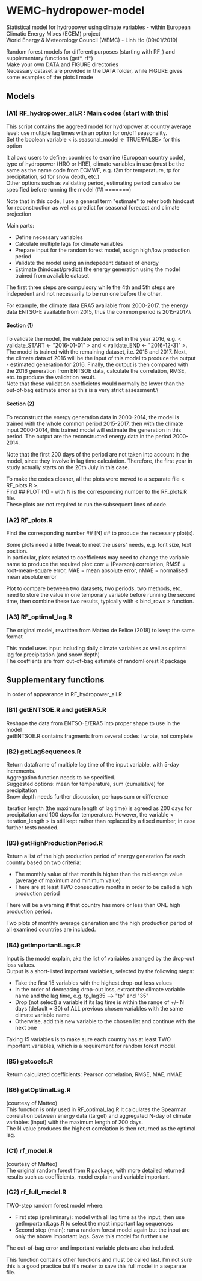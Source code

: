 # WEMC-hydropower-model
Statistical model for hydropower using climate variables - within European Climatic Energy Mixes (ECEM) project\
World Energy & Meteorology Council (WEMC) - Linh Ho (09/01/2019)

Random forest models for different purposes (starting with RF_) and supplementary functions (get*, rf*)\
Make your own DATA and FIGURE directories\
Necessary dataset are provided in the DATA folder, while FIGURE gives some examples of the plots I made

## Models 

### (A1) RF_hydropower_all.R : Main codes (start with this)

This script contains the aggreed model for hydropower at country average level: use multiple lag times with an option for on/off seasonality.\
Set the boolean variable < is.seasonal_model <- TRUE/FALSE> for this option

It allows users to define: countries to examine (European country code), type of hydropower (HRO or HRE), climate variables in use (must be the same as the name code from ECMWF, e.g. t2m for temperature, tp for precipitation, sd for snow depth, etc.)\
Other options such as validating period, estimating period can also be specified before running the model (## =======)

Note that in this code, I use a general term "estimate" to refer both hindcast for reconstruction as well as predict for seasonal forecast and climate projection

Main parts:

- Define necessary variables
- Calculate multiple lags for climate variables
- Prepare input for the random forest model, assign high/low production period
- Validate the model using an indepedent dataset of energy
- Estimate (hindcast/predict) the energy generation using the model trained from available dataset

The first three steps are compulsory while the 4th and 5th steps are indepedent and not necessarily to be run one before the other.

For example, the climate data ERA5 available from 2000-2017, the energy data ENTSO-E available from 2015, thus the common period is 2015-2017.\

#### Section (1)
To validate the model, the validate period is set in the year 2016, e.g. < validate_START <- "2016-01-01" > and < validate_END <- "2016-12-31" >. The model is trained with the remaining dataset, i.e. 2015 and 2017. Next, the climate data of 2016 will be the input of this model to produce the output - estimated generation for 2016. Finally, the output is then compared with the 2016 generation from ENTSOE data, calculate the correlation, RMSE, etc. to produce the validation result.\
Note that these validation coefficietns would normally be lower than the out-of-bag estimate error as this is a very strict assessment.\

#### Section (2)
To reconstruct the energy generation data in 2000-2014, the model is trained with the whole common period 2015-2017, then with the climate input 2000-2014, this trained model will estimate the generation in this period. The output are the reconstructed energy data in the period 2000-2014.

Note that the first 200 days of the period are not taken into account in the model, since they involve in lag time calculation. Therefore, the first year in study actually starts on the 20th July in this case.

To make the codes cleaner, all the plots were moved to a separate file < RF_plots.R >.\
Find ## PLOT (N) - with N is the corresponding number to the RF_plots.R file.\
These plots are not required to run the subsequent lines of code.

### (A2) RF_plots.R

Find the corresponding number ## [N]  ## to produce the necessary plot(s).

Some plots need a little tweak to meet the users' needs, e.g. font size, text position.\
In particular, plots related to coefficients may need to change the variable name to produce the required plot: corr = (Pearson) correlation, RMSE = root-mean-square error, MAE = mean absolute error, nMAE = normalised mean absolute error

Plot to compare between two datasets, two periods, two methods, etc. need to store the value in one temporary variable before running the second time, then combine these two results, typically with < bind_rows > function.

### (A3) RF_optimal_lag.R

The original model, rewritten from Matteo de Felice (2018) to keep the same format

This model uses input including daily climate variables as well as optimal lag for precipitation (and snow depth)\
The coeffients are from out-of-bag estimate of randomForest R package

## Supplementary functions

In order of appearance in RF_hydropower_all.R

### (B1) getENTSOE.R and getERA5.R

Reshape the data from ENTSO-E/ERA5 into proper shape to use in the model\
getENTSOE.R contains fragments from several codes I wrote, not complete

### (B2) getLagSequences.R

Return dataframe of multiple lag time of the input variable, with 5-day increments.\
Aggregation function needs to be specified.\
Suggested options: mean for temperature, sum (cumulative) for precipitation\
Snow depth needs further discussion, perhaps sum or difference

Iteration length (the maximum length of lag time) is agreed as 200 days for precipitation and 100 days for temperature. However, the variable < iteration_length > is still kept rather than replaced by a fixed number, in case further tests needed.

### (B3) getHighProductionPeriod.R

Return a list of the high production period of energy generation for each country based on two criteria:

- The monthly value of that month is higher than the mid-range value (average of maximum and minimum value)
- There are at least TWO consecutive months in order to be called a high production period

There will be a warning if that country has more or less than ONE high production period.

Two plots of monthly average generation and the high production period of all examined countries are included.

### (B4) getImportantLags.R

Input is the model explain, aka the list of variables arranged by the drop-out loss values.\
Output is a short-listed important variables, selected by the following steps:

- Take the first 15 variables with the highest drop-out loss values
- In the order of decreasing drop-out loss, extract the climate variable name and the lag time, e.g. tp_lag35 --> "tp" and "35"
- Drop (not select) a variable if its lag time is within the range of +/- N days (default = 30) of ALL previous chosen variables with the same climate variable name
- Otherwise, add this new variable to the chosen list and continue with the next one

Taking 15 variables is to make sure each country has at least TWO important variables, which is a requirement for random forest model.

### (B5) getcoefs.R

Return calculated coefficients: Pearson correlation, RMSE, MAE, nMAE

### (B6) getOptimalLag.R

(courtesy of Matteo)\
This function is only used in RF_optimal_lag.R
It calculates the Spearman correlation between energy data (target) and aggregated N-day of climate variables (input) with the maximum length of 200 days.\
The N value produces the highest correlation is then returned as the optimal lag.

### (C1) rf_model.R

(courtesy of Matteo)\
The original random forest from R package, with more detailed returned results such as coefficients, model explain and variable important.

### (C2) rf_full_model.R

TWO-step random forest model where:

- First step (preliminary): model with all lag time as the input, then use getImportantLags.R to select the most important lag sequences
- Second step (main): run a random forest model again but the input are only the above important lags. Save this model for further use

The out-of-bag error and important variable plots are also included.

This function contains other functions and must be called last. I'm not sure this is a good practice but it's neater to save this full model in a separate file.




